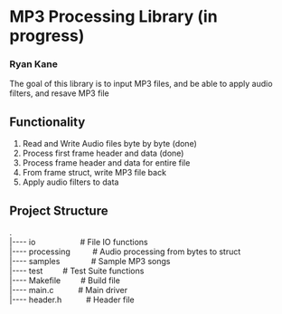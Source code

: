 # MP3 Processing Library (in progress)
### Ryan Kane

The goal of this library is to input MP3 files, and be able to apply audio filters, and resave MP3 file

## Functionality
1. Read and Write Audio files byte by byte (done)
2. Process first frame header and data (done)
3. Process frame header and data for entire file
4. From frame struct, write MP3 file back
5. Apply audio filters to data

## Project Structure
.<br>
|---- io&nbsp;&nbsp;&nbsp;&nbsp;&nbsp;&nbsp;&nbsp;&nbsp;&nbsp;&nbsp;&nbsp;&nbsp;&nbsp;&nbsp;&nbsp;&nbsp;&nbsp;&nbsp;&nbsp;&nbsp;# File IO functions <br>
|---- processing&nbsp;&nbsp;&nbsp;&nbsp;&nbsp;&nbsp;&nbsp;&nbsp;&nbsp;&nbsp;# Audio processing from bytes to struct<br>
|---- samples &nbsp;&nbsp;&nbsp;&nbsp;&nbsp;&nbsp;&nbsp;&nbsp;&nbsp;&nbsp;&nbsp;&nbsp;&nbsp;# Sample MP3 songs<br>
|---- test &nbsp;&nbsp;&nbsp;&nbsp;&nbsp;&nbsp;&nbsp;&nbsp;# Test Suite functions<br>
|---- Makefile &nbsp;&nbsp;&nbsp;&nbsp;&nbsp;&nbsp;&nbsp;&nbsp;# Build file<br>
|---- main.c &nbsp;&nbsp;&nbsp;&nbsp;&nbsp;&nbsp;&nbsp;&nbsp;&nbsp;&nbsp;# Main driver<br>
|---- header.h  &nbsp;&nbsp;&nbsp;&nbsp;&nbsp;&nbsp;&nbsp;&nbsp;&nbsp;&nbsp;# Header file<br>

